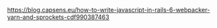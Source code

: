 

https://blog.capsens.eu/how-to-write-javascript-in-rails-6-webpacker-yarn-and-sprockets-cdf990387463

